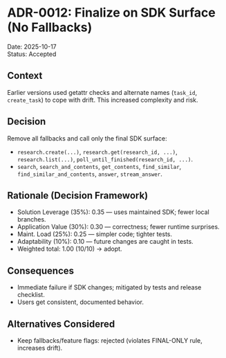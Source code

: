 # ADR-0012: Finalize on SDK Surface (No Fallbacks)

Date: 2025-10-17  
Status: Accepted

## Context

Earlier versions used getattr checks and alternate names (`task_id`, `create_task`) to cope with drift.
This increased complexity and risk.

## Decision

Remove all fallbacks and call only the final SDK surface:

- `research.create(...)`, `research.get(research_id, ...)`, `research.list(...)`, `poll_until_finished(research_id, ...)`.
- `search`, `search_and_contents`, `get_contents`, `find_similar`, `find_similar_and_contents`, `answer`, `stream_answer`.

## Rationale (Decision Framework)

- Solution Leverage (35%): 0.35 — uses maintained SDK; fewer local branches.  
- Application Value (30%): 0.30 — correctness; fewer runtime surprises.  
- Maint. Load (25%): 0.25 — simpler code; tighter tests.  
- Adaptability (10%): 0.10 — future changes are caught in tests.  
- Weighted total: 1.00 (10/10) → adopt.

## Consequences

- Immediate failure if SDK changes; mitigated by tests and release checklist.  
- Users get consistent, documented behavior.

## Alternatives Considered

- Keep fallbacks/feature flags: rejected (violates FINAL-ONLY rule, increases drift).

